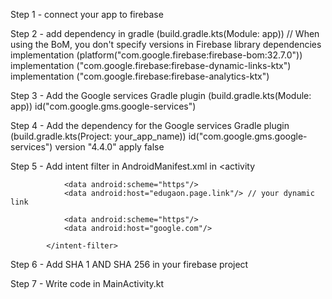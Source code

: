 Step 1 - connect your app to firebase

Step 2 - add dependency in gradle (build.gradle.kts(Module: app))
    // When using the BoM, you don't specify versions in Firebase library dependencies
    implementation (platform("com.google.firebase:firebase-bom:32.7.0"))
    implementation ("com.google.firebase:firebase-dynamic-links-ktx")
    implementation ("com.google.firebase:firebase-analytics-ktx")
    
Step 3 - Add the Google services Gradle plugin (build.gradle.kts(Module: app))
    id("com.google.gms.google-services")
    
Step 4 - Add the dependency for the Google services Gradle plugin (build.gradle.kts(Project: your_app_name))
    id("com.google.gms.google-services") version "4.4.0" apply false
    
Step 5 - Add intent filter in AndroidManifest.xml in <activity 
                <intent-filter>
                <action android:name="android.intent.action.VIEW"/>
                <category android:name="android.intent.category.DEFAULT"/>
                <category android:name="android.intent.category.BROWSABLE"/>

                <data android:scheme="https"/>
                <data android:host="edugaon.page.link"/> // your dynamic link

                <data android:scheme="https"/>
                <data android:host="google.com"/>

            </intent-filter>
            
Step 6 - Add SHA 1 AND SHA 256 in your firebase project

Step 7 - Write code in MainActivity.kt
